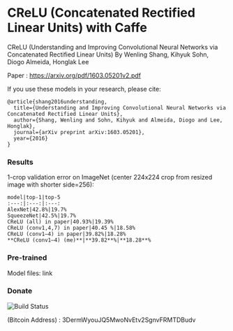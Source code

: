 # CReLU (Concatenated Rectified Linear Units)  with Caffe
CReLU (Understanding and Improving Convolutional Neural Networks via Concatenated Rectified Linear Units)
By
Wenling Shang, Kihyuk Sohn, Diogo Almeida, Honglak Lee


Paper : https://arxiv.org/pdf/1603.05201v2.pdf

If you use these models in your research, please cite:

    @article{shang2016understanding,
      title={Understanding and Improving Convolutional Neural Networks via Concatenated Rectified Linear Units},
      author={Shang, Wenling and Sohn, Kihyuk and Almeida, Diogo and Lee, Honglak},
      journal={arXiv preprint arXiv:1603.05201},
      year={2016}
    }

### Results

1-crop validation error on ImageNet (center 224x224 crop from resized image with shorter side=256):

	model|top-1|top-5
	:---:|:---:|:---:
	AlexNet|42.8%|19.7%  
	SqueezeNet|42.5%|19.7%
	CReLU (all) in paper|40.93%|19.39% 
	CReLU (conv1,4,7) in paper|40.45 %|18.58% 
	CReLU (conv1–4) in paper|39.82%|18.28%
	**CReLU (conv1–4) (me)**|**39.82**%|**18.28**%


### Pre-trained
Model files: link


### Donate

![Build Status](https://raw.githubusercontent.com/chakkritte/NU-InNet/master/images/pic.png)

 (Bitcoin Address) : 3DermWyouJQ5MwoNvEtv2SgnvFRMTDBudv
